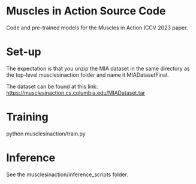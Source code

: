# Muscles in Action Source Code

Code and pre-trained models for the Muscles in Action ICCV 2023 paper. 

# Set-up

The expectation is that you unzip the MIA dataset in the same directory as the top-level musclesinaction folder and name it MIADatasetFinal.

The dataset can be found at this link: https://musclesinaction.cs.columbia.edu/MIADataset.tar

# Training 

python musclesinaction/train.py

# Inference

See the musclesinaction/inference_scripts folder. 
